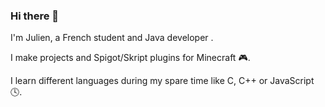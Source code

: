 ### Hi there 👋

I'm Julien, a French student and Java developer .

I make projects and Spigot/Skript plugins for Minecraft 🎮.

I learn different languages during my spare time like C, C++ or JavaScript 🕓.
